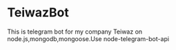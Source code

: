 # TeiwazBot
This is telegram bot for my company Teiwaz on node.js,mongodb,mongoose.Use node-telegram-bot-api
